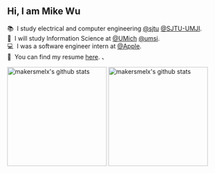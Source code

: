 ## Hi, I am Mike Wu

📚&nbsp;&nbsp;I study electrical and computer engineering [@sjtu](https://github.com/sjtu) [@SJTU-UMJI](https://github.com/SJTU-UMJI). \
📖&nbsp;&nbsp;I will study Information Science at [@UMich](https://github.com/umich) [@umsi](https://github.com/msi). \
💻&nbsp;&nbsp;I was a software engineer intern at [@Apple](https://github.com/apple). \
📃&nbsp;&nbsp;You can find my resume [here](http://jiayao.me/Jiayao_Wu_Resume.pdf). 、

<p align="left">
<img alt="makersmelx's github stats" height='230' src="https://github-readme-stats.vercel.app/api?username=makersmelx&show_icons=true&include_all_commits=true">
<img alt="makersmelx's github stats" height='230' src="https://github-readme-stats.vercel.app/api/top-langs/?username=makersmelx">
</p>
